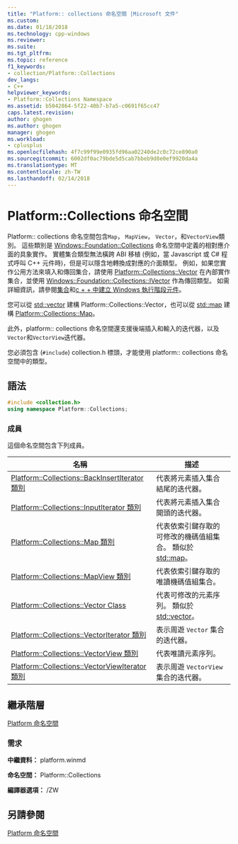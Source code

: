 ```yaml
---
title: "Platform:: collections 命名空間 |Microsoft 文件"
ms.custom: 
ms.date: 01/18/2018
ms.technology: cpp-windows
ms.reviewer: 
ms.suite: 
ms.tgt_pltfrm: 
ms.topic: reference
f1_keywords:
- collection/Platform::Collections
dev_langs:
- C++
helpviewer_keywords:
- Platform::Collections Namespace
ms.assetid: b5042864-5f22-40b7-b7a5-c0691f65cc47
caps.latest.revision: 
author: ghogen
ms.author: ghogen
manager: ghogen
ms.workload:
- cplusplus
ms.openlocfilehash: 4f7c99f99e0935fd96aa02240de2c0c72ce890a0
ms.sourcegitcommit: 6002df0ac79bde5d5cab7bbeb9d8e0ef9920da4a
ms.translationtype: MT
ms.contentlocale: zh-TW
ms.lasthandoff: 02/14/2018
---
```

# <a name="platformcollections-namespace"></a>Platform::Collections 命名空間

Platform:: collections 命名空間包含`Map`， `MapView`， `Vector`，和`VectorView`類別。 這些類別是 [Windows::Foundation::Collections](http://go.microsoft.com/fwlink/p/?LinkId=262645) 命名空間中定義的相對應介面的具象實作。 實體集合類型無法橫跨 ABI 移植 (例如，當 Javascript 或 C# 程式呼叫 C++ 元件時)，但是可以隱含地轉換成對應的介面類型。 例如，如果您實作公用方法來填入和傳回集合，請使用 [Platform::Collections::Vector](../cppcx/platform-collections-vector-class.md) 在內部實作集合，並使用 [Windows::Foundation::Collections::IVector](http://go.microsoft.com/fwlink/p/?LinkId=262410) 作為傳回類型。 如需詳細資訊，請參閱[集合](../cppcx/collections-c-cx.md)和[c + + 中建立 Windows 執行階段元件](/windows/uwp/winrt-components/creating-windows-runtime-components-in-cpp)。

您可以從 [std::vector](../standard-library/vector-class.md) 建構 Platform::Collections::Vector，也可以從 [std::map](../cppcx/platform-collections-map-class.md) 建構 [Platform::Collections::Map](../standard-library/map-class.md)。

此外，platform:: collections 命名空間還支援後端插入和輸入的迭代器，以及`Vector`和`VectorView`迭代器。

您必須包含 (`#include`) collection.h 標頭，才能使用 platform:: collections 命名空間中的類型。

## <a name="syntax"></a>語法

```cpp
#include <collection.h>
using namespace Platform::Collections;
```

### <a name="members"></a>成員

這個命名空間包含下列成員。

|名稱|描述|
|----------|-----------------|
|[Platform::Collections::BackInsertIterator 類別](../cppcx/platform-collections-backinsertiterator-class.md)|代表將元素插入集合結尾的迭代器。|
|[Platform::Collections::InputIterator 類別](../cppcx/platform-collections-inputiterator-class.md)|代表將元素插入集合開頭的迭代器。|
|[Platform::Collections::Map 類別](../cppcx/platform-collections-map-class.md)|代表依索引鍵存取的可修改的機碼值組集合。 類似於 [std::map](../standard-library/map-class.md)。|
|[Platform::Collections::MapView 類別](../cppcx/platform-collections-mapview-class.md)|代表依索引鍵存取的唯讀機碼值組集合。|
|[Platform::Collections::Vector Class](../cppcx/platform-collections-vector-class.md)|代表可修改的元素序列。 類似於 [std::vector](../standard-library/vector-class.md)。|
|[Platform::Collections::VectorIterator 類別](../cppcx/platform-collections-vectoriterator-class.md)|表示周遊 `Vector` 集合的迭代器。|
|[Platform::Collections::VectorView 類別](../cppcx/platform-collections-vectorview-class.md)|代表唯讀元素序列。|
|[Platform::Collections::VectorViewIterator 類別](../cppcx/platform-collections-vectorviewiterator-class.md)|表示周遊 `VectorView` 集合的迭代器。|

## <a name="inheritance-hierarchy"></a>繼承階層

[Platform 命名空間](../cppcx/platform-namespace-c-cx.md)

### <a name="requirements"></a>需求

**中繼資料：** platform.winmd

**命名空間：** Platform::Collections

**編譯器選項：** /ZW

## <a name="see-also"></a>另請參閱

[Platform 命名空間](../cppcx/platform-namespace-c-cx.md)  
